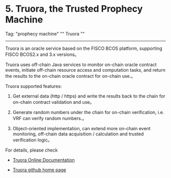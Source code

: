 #  5. Truora, the Trusted Prophecy Machine
Tag: "prophecy machine" "" Truora ""

-----

Truora is an oracle service based on the FISCO BCOS platform, supporting FISCO BCOS2.x and 3.x versions。

Truora uses off-chain Java services to monitor on-chain oracle contract events, initiate off-chain resource access and computation tasks, and return the results to the on-chain oracle contract for on-chain use.。

Truora supported features:

1) Get external data (http / https) and write the results back to the chain for on-chain contract validation and use。

2) Generate random numbers under the chain for on-chain verification, i.e. VRF can verify random numbers.。

3) Object-oriented implementation, can extend more on-chain event monitoring, off-chain data acquisition / calculation and trusted verification logic。

For details, please check

- [Truora Online Documentation](https://truora.readthedocs.io/zh_CN/main/)
  
- [Truora github home page](https://github.com/WeBankBlockchain/Truora-Service)